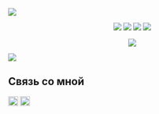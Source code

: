 <img src="https://gpvc.arturio.dev/FallenAstaroth" align="center" />

<p align="center">
  <a
    ><img
      src="https://img.shields.io/badge/-Python-%230075a8?logo=python&logoColor=white&style=flat-square"
  /></a>
  <a
    ><img
      src="https://img.shields.io/badge/-JavaScript-%23e9d54c?logo=javascript&logoColor=white&style=flat-square"
  /></a>
  <a
    ><img
      src="https://img.shields.io/badge/-HTML-%23de4b25?logo=html5&logoColor=white&style=flat-square"
  /></a>
  <a
    ><img
      src="https://img.shields.io/badge/-CSS-%230174b8?logo=css3&logoColor=white&style=flat-square"
  /></a>
</p>
<!--END_SECTION:waka-->

<p align="center">
  <img
    src="https://github-readme-stats.vercel.app/api?username=FallenAstaroth&count_private=true&show_icons=true&include_all_commits=true&disable_animations=true&hide_rank=true&hide_border=false&theme=github_dark&border_color=57a5fe"
  />
</p>

<img src="https://www.codewars.com/users/Astagnar/badges/large" align="center" />

## Связь со мной 
<a href="https://vk.com/innkvi"><img src="https://cdn.icon-icons.com/icons2/2429/PNG/512/vk_logo_icon_147212.png" width="20" height="20"></a>
<a href="https://htmlpreview.github.io/?https://github.com/FallenAstaroth/FallenAstaroth/blob/master/docs/index.html"><img src="https://cdn.icon-icons.com/icons2/2108/PNG/512/discord_icon_130958.png" width="20" height="20"></a>
